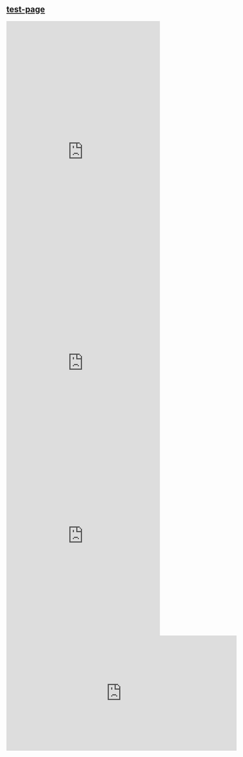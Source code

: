 ## [test-page](https://battleaxe.dev/test-page)

<iframe style="overflow: scroll;" width="400" height="700" seamless frameborder="0" scrolling="yes" src="https://brutalism.netlify.app/#/buttons/router/about"> </iframe>

<iframe style="overflow: scroll;" width="400" height="400" seamless frameborder="0" scrolling="yes" src="https://brutalism.netlify.app/#/buttons/button/styles"> </iframe>

<iframe style="overflow: scroll;" width="400" height="500" seamless frameborder="0" scrolling="yes" src="https://brutalism.netlify.app/#/inputs/input-scroll/styles"> </iframe>

<iframe style="overflow: scroll;" width="600" height="300" seamless frameborder="0" scrolling="yes" src="https://brutalism.netlify.app/#/form/toggle/styles"> </iframe>